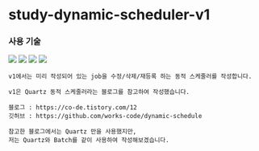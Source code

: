 # study-dynamic-scheduler-v1

### 사용 기술
<img src="https://img.shields.io/badge/java-007396?style=for-the-badge&logo=java&logoColor=white"> 
<img src="https://img.shields.io/badge/Spring-6DB33F?style=for-the-badge&logo=Spring&logoColor=white">
<img src="https://img.shields.io/badge/Spring Batch-6DB33F?style=for-the-badge&logo=Spring&logoColor=white">
<img src="https://img.shields.io/badge/gradle-02303A?style=for-the-badge&logo=gradle&logoColor=white">

```
v1에서는 미리 작성되어 있는 job을 수정/삭제/재등록 하는 동적 스케줄러를 작성합니다.

v1은 Quartz 동적 스케줄러라는 블로그를 참고하여 작성했습니다.

블로그 : https://co-de.tistory.com/12
깃허브 : https://github.com/works-code/dynamic-schedule 

참고한 블로그에서는 Quartz 만을 사용했지만, 
저는 Quartz와 Batch를 같이 사용하여 작성해보겠습니다.

```